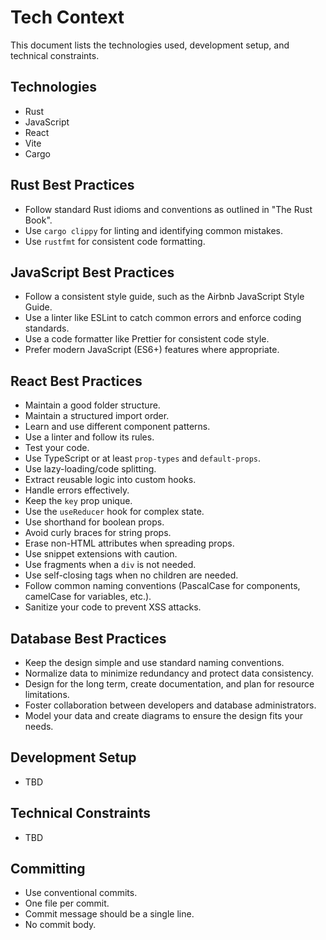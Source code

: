 # Tech Context

This document lists the technologies used, development setup, and technical constraints.

## Technologies

- Rust
- JavaScript
- React
- Vite
- Cargo

## Rust Best Practices

- Follow standard Rust idioms and conventions as outlined in "The Rust Book".
- Use `cargo clippy` for linting and identifying common mistakes.
- Use `rustfmt` for consistent code formatting.

## JavaScript Best Practices

- Follow a consistent style guide, such as the Airbnb JavaScript Style Guide.
- Use a linter like ESLint to catch common errors and enforce coding standards.
- Use a code formatter like Prettier for consistent code style.
- Prefer modern JavaScript (ES6+) features where appropriate.

## React Best Practices

- Maintain a good folder structure.
- Maintain a structured import order.
- Learn and use different component patterns.
- Use a linter and follow its rules.
- Test your code.
- Use TypeScript or at least `prop-types` and `default-props`.
- Use lazy-loading/code splitting.
- Extract reusable logic into custom hooks.
- Handle errors effectively.
- Keep the `key` prop unique.
- Use the `useReducer` hook for complex state.
- Use shorthand for boolean props.
- Avoid curly braces for string props.
- Erase non-HTML attributes when spreading props.
- Use snippet extensions with caution.
- Use fragments when a `div` is not needed.
- Use self-closing tags when no children are needed.
- Follow common naming conventions (PascalCase for components, camelCase for variables, etc.).
- Sanitize your code to prevent XSS attacks.

## Database Best Practices

- Keep the design simple and use standard naming conventions.
- Normalize data to minimize redundancy and protect data consistency.
- Design for the long term, create documentation, and plan for resource limitations.
- Foster collaboration between developers and database administrators.
- Model your data and create diagrams to ensure the design fits your needs.

## Development Setup

- TBD

## Technical Constraints

- TBD

## Committing

- Use conventional commits.
- One file per commit.
- Commit message should be a single line.
- No commit body.
